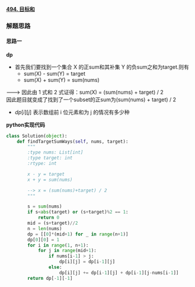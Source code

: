 #### [494. 目标和](https://leetcode.cn/problems/target-sum/)

### 解题思路
#### 思路一
**dp**
- 首先我们要找到一个集合 X 的正sum和其补集 Y 的负sum之和为target.则有 
    - sum(X) - sum(Y) = target
    - sum(X) + sum(Y) = sum(nums)  

---> 因此由 1 式和 2 式证得：sum(X) = (sum(nums) + target) / 2  
因此题目就变成了找到了一个subset的正sum为(sum(nums) + target) / 2

- $dp[i][j]$ 表示数组前 i 位元素和为 j 的情况有多少种

**python实现代码**
```python
class Solution(object):
    def findTargetSumWays(self, nums, target):
        """
        :type nums: List[int]
        :type target: int
        :rtype: int

        x - y = target
        x + y = sum(nums)

        --> x = (sum(nums)+target) / 2
        """

        s = sum(nums)
        if s<abs(target) or (s+target)%2 == 1:
            return 0
        mid = (s+target)//2
        n = len(nums)
        dp = [[0]*(mid+1) for _ in range(n+1)]
        dp[0][0] = 1
        for i in range(1, n+1):
            for j in range(mid+1):
                if nums[i-1] > j:
                    dp[i][j] = dp[i-1][j]
                else:
                    dp[i][j] += dp[i-1][j] + dp[i-1][j-nums[i-1]]
        return dp[-1][-1]


```

